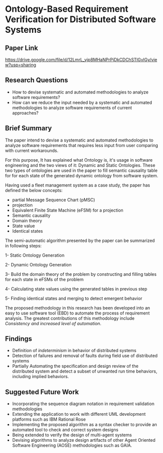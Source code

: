 # Ontology-Based Requirement Verification for Distributed Software Systems

## Paper Link

https://drive.google.com/file/d/12LmrL_yjp8MHaNPrPjDkCDChSTlGvlGy/view?usp=sharing

## Research Questions

- How to devise systematic and automated methodologies to analyze software requirements?
- How can we reduce the input needed by a systematic and automated methodologies to analyze software requirements of current approaches?

## Brief Summary

The paper intend to devise a systematic and automated methodologies to analyze software requirements that requires less input from user comparing with current workarounds. 

For this purpose, It has explained what Ontology is, it's usage in software engineering and the two views of it: Dynamic and Static Ontologies. These two types of ontologies are used in the paper to fill semantic causality table for for each state of the generated dynamic ontology from software system.

Having used a fleet management system as a case study, the paper has defined the below concepts:

* partial Message Sequence Chart (pMSC)
* projection
* Equivalent Finite State Machine (eFSM) for a projection
* Semantic causality
* Domain theory
* State value
* Identical states

The semi-automatic algorithm presented by the paper can be summarized in following steps:

1- Static Ontology Generation

2- Dynamic Ontology Generation

3- Build the domain theory of the problem by constructing and filling tables for each state in eFSMs of the problem

4- Calculating state values using the generated tables in previous step

5- Finding identical states and merging to detect emergent behavior

The proposed methodology in this research has been developed into an easy to use software tool (EBD) to automate the process of requirement analysis. The greatest
contributions of this methodology include *Consistency and increased level of automation*.

## Findings

- Definition of *indeterminism* in behavior of distributed systems
- Detection of failures and removal of faults during field use of distributed systems
- Partially Automating the specification and design review of the distributed system and detect a subset of unwanted run time behaviors, including implied behaviors.

## Suggested Future Work

* Incorporating the sequence diagram notation in requirement validation methodologies
* Extending the application to work with different UML development platforms such as IBM Rational Rose
* Implementing the proposed algorithm as a syntax checker to provide an automated tool
  to check and correct system designs
* Being extended to verify the design of multi-agent systems
* Devising algorithms to analyze design artifacts of other Agent Oriented Software Engineering (AOSE) methodologies such as GAIA.
